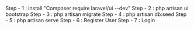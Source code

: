 Step - 1 : install "Composer require laravel/ui --dev"
Step - 2 : php artisan ui bootstrap
Step - 3 : php artisan migrate
Step - 4 : php artisan db:seed
Step - 5 : php artisan serve
Step - 6 : Register User
Step - 7 : Login
